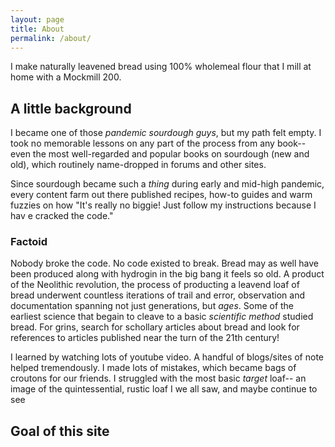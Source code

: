 ```yaml
---
layout: page
title: About
permalink: /about/
---
```

I make naturally leavened bread using 100% wholemeal flour that I mill at home with a Mockmill 200.

## A little background

I became one of those *pandemic sourdough guys*, but my path felt empty.  I took no memorable lessons on any part of the process from any book-- even the most well-regarded and popular books on sourdough (new and old), which routinely name-dropped in forums and other sites.

Since sourdough became such a *thing* during early and mid-high pandemic, every content farm out there published
recipes, how-to guides and warm fuzzies on how "It's really no biggie!  Just follow my instructions because I hav
e cracked the code."

### Factoid

Nobody broke the code.  No code existed to break.  Bread may as well have been produced along with hydrogin in the big bang it feels so old.  A product of the Neolithic revolution, the process of producting a leavend loaf of bread underwent  countless iterations of trail and error, observation and documentation spanning not just generations, but *ages*.  Some of the earliest science that begain to cleave to a basic *scientific method* studied bread.  For grins, search for schollary articles about bread and look for references to articles published near the turn of the 21th century!


I learned by watching lots of youtube video.  A handful of blogs/sites of note helped tremendously.  I made lots of mistakes, which became bags of croutons for our friends.  I struggled with the most basic *target* loaf-- an image of the quintessential, rustic loaf I we all saw, and maybe continue to see

## Goal of this site

